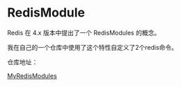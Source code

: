 # RedisModule

Redis 在 4.x 版本中提出了一个 RedisModules 的概念。

我在自己的一个仓库中使用了这个特性自定义了2个redis命令。

仓库地址：

[MyRedisModules](https://github.com/Sidfate/MyRedisModules)